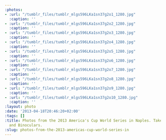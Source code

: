 ```yaml
---
:photos:
- :url: "/tumblr_files/tumblr_mlgs596LKa1sn37g2o1_1280.jpg"
  :caption: ''
- :url: "/tumblr_files/tumblr_mlgs596LKa1sn37g2o2_1280.jpg"
  :caption: ''
- :url: "/tumblr_files/tumblr_mlgs596LKa1sn37g2o3_1280.jpg"
  :caption: ''
- :url: "/tumblr_files/tumblr_mlgs596LKa1sn37g2o4_1280.jpg"
  :caption: ''
- :url: "/tumblr_files/tumblr_mlgs596LKa1sn37g2o5_1280.jpg"
  :caption: ''
- :url: "/tumblr_files/tumblr_mlgs596LKa1sn37g2o6_1280.jpg"
  :caption: ''
- :url: "/tumblr_files/tumblr_mlgs596LKa1sn37g2o7_1280.jpg"
  :caption: ''
- :url: "/tumblr_files/tumblr_mlgs596LKa1sn37g2o8_1280.jpg"
  :caption: ''
- :url: "/tumblr_files/tumblr_mlgs596LKa1sn37g2o9_1280.jpg"
  :caption: ''
- :url: "/tumblr_files/tumblr_mlgs596LKa1sn37g2o10_1280.jpg"
  :caption: ''
:layout: photo
:date: '2013-04-18T20:46:20+02:00'
:tags: []
:title: Photos from the 2013 America's Cup World Series in Naples. Taken with an iPhone
  and Binoculars.
:slug: photos-from-the-2013-americas-cup-world-series-in
---
```


